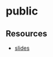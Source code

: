 # public

## Resources

* [slides](https://docs.google.com/presentation/d/1v4hpOPgbWogA5EmXEwsGQN2xst_0jZDd9SuvGQ38ECw/edit?usp=sharing)

